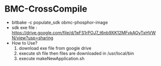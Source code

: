 # BMC-CrossCompile
- bitbake -c populate_sdk obmc-phosphor-image
- sdk exe file : https://drive.google.com/file/d/1eFS1rPOJ7_t6nb9XK12MFvkAOyTxHVWN/view?usp=sharing
- How to Use?
  1. download exe file from google drive
  2. execute sh file then files are downloaded in /usr/local/bin
  3. execute makeNewApplication.sh
